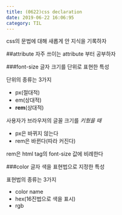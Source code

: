 ```yaml
---
title: (0622)css declaration
date: 2019-06-22 16:06:95
category: TIL
---
```


css의 문법에 대해 새롭게 안 지식을 기록하자

##attribute
자주 쓰이는 attribute 부터 공부하자

###font-size
글자 크기를 단위로 표현한 특성  
  
단위의 종류는 3가지

- px(절대적)
- em(상대적)
- **rem**(상대적)

사용자가 브라우저의 글꼴 크기를 _키웠을 때_  

- px은 바뀌지 않는다
- rem은 바뀐다(따라 커진다)

rem은 html tag의 font-size 값에 비례한다  

###color
글자 색을 표현법으로 지정한 특성

표현법의 종류는 3가지

- color name
- hex(16진법으로 색을 표시)
- rgb

